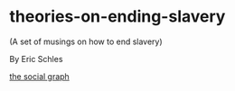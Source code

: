 # theories-on-ending-slavery
(A set of musings on how to end slavery)

By Eric Schles

[the social graph](the_social_graph.md)
